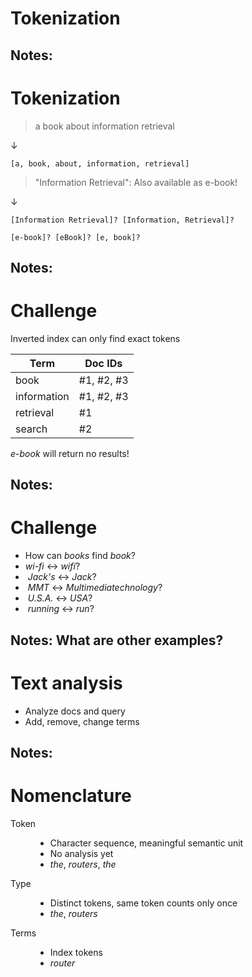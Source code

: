 # Tokenization

Notes:
---

# Tokenization

> a book about information retrieval <!-- .element: class="fragment" data-fragment-index="1" -->

&darr; <!-- .element: class="fragment" data-fragment-index="2" -->

`[a, book, about, information, retrieval]` <!-- .element: class="fragment" data-fragment-index="2" -->

> "Information Retrieval": Also available as e-book! <!-- .element: class="fragment" data-fragment-index="3" -->

&darr; <!-- .element: class="fragment" data-fragment-index="4" -->

`[Information Retrieval]? [Information, Retrieval]?` <!-- .element: class="fragment" data-fragment-index="4" -->

`[e-book]? [eBook]? [e, book]?` <!-- .element: class="fragment" data-fragment-index="4" -->

Notes:
---

# Challenge

Inverted index can only find exact tokens

| Term        | Doc IDs    |
|-------------|------------|
| book        | #1, #2, #3 |
| information | #1, #2, #3 |
| retrieval   | #1         |
| search      | #2         |

_e-book_ will return no results!

Notes:
---

<!-- .slide: class="audience-question" -->

# Challenge

* How can _books_ find _book_?
* _wi-fi_ &leftrightarrow; _wifi_?
* &shy;<!-- .element: class="fragment" --> _Jack's_ &leftrightarrow; _Jack_?
* &shy;<!-- .element: class="fragment" --> _MMT_ &leftrightarrow; _Multimediatechnology_?
* &shy;<!-- .element: class="fragment" --> _U.S.A._ &leftrightarrow; _USA_?
* &shy;<!-- .element: class="fragment" --> _running_ &leftrightarrow; _run_?

Notes:
What are other examples?
---

# Text analysis

* Analyze docs and query
* Add, remove, change terms

Notes:
---

# Nomenclature

<dl>
    <dt>Token</dt><!-- .element: class="fragment" data-fragment-index="1" -->
    <dd>
        <ul>
            <li>Character sequence, meaningful semantic unit</li>
            <li>No analysis yet</li>
            <li><em>the</em>, <em>routers</em>, <em>the</em></li>
        </ul>
    </dd><!-- .element: class="fragment" data-fragment-index="1" -->
    <dt>Type</dt><!-- .element: class="fragment" data-fragment-index="2" -->
    <dd>
        <ul>
            <li>Distinct tokens, same token counts only once</li>
            <li><em>the</em>, <em>routers</em></li>
        </ul>
    </dd><!-- .element: class="fragment" data-fragment-index="2" -->
    <dt>Terms</dt><!-- .element: class="fragment" data-fragment-index="3" -->
    <dd>
        <ul>
            <li>Index tokens</li>
            <li><em>router</em></li>
        </ul>
    </dd><!-- .element: class="fragment" data-fragment-index="3" -->
</dl>
